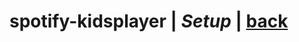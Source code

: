 # spotify-kidsplayer | *Setup* | [back](https://github.com/seekwhencer/spotify-kidsplayer/blob/master/README.md)